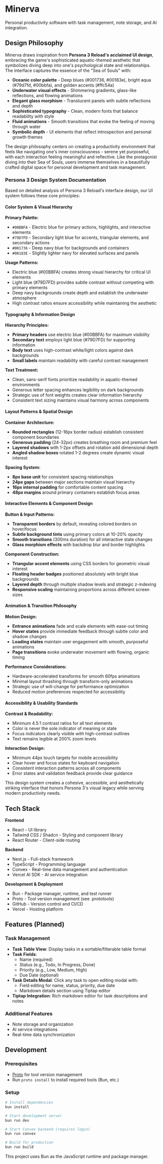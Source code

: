 # Minerva

Personal productivity software with task management, note storage, and AI integration.

## Design Philosophy

Minerva draws inspiration from **Persona 3 Reload's acclaimed UI design**, embracing the game's sophisticated aquatic-themed aesthetic that symbolizes diving deep into one's psychological state and relationships. The interface captures the essence of the "Sea of Souls" with:

- **Oceanic color palette** - Deep blues (#001736, #00183e), bright aqua (#79d7fd, #00bbfa), and golden accents (#ffc54a)
- **Underwater visual effects** - Shimmering gradients, glass-like reflections, and flowing animations
- **Elegant glass morphism** - Translucent panels with subtle reflections and depth
- **Sophisticated typography** - Clean, modern fonts that balance readability with style
- **Fluid animations** - Smooth transitions that evoke the feeling of moving through water
- **Symbolic depth** - UI elements that reflect introspection and personal growth themes

The design philosophy centers on creating a productivity environment that feels like navigating one's inner consciousness - serene yet purposeful, with each interaction feeling meaningful and reflective. Like the protagonist diving into their Sea of Souls, users immerse themselves in a beautifully crafted digital space for personal development and task management.

### Persona 3 Design System Documentation

Based on detailed analysis of Persona 3 Reload's interface design, our UI system follows these core principles:

#### Color System & Visual Hierarchy

**Primary Palette:**
- `#00BBFA` - Electric blue for primary actions, highlights, and interactive elements
- `#79D7FD` - Secondary light blue for accents, triangular elements, and secondary actions
- `#001736` - Deep navy blue for backgrounds and containers
- `#00183E` - Slightly lighter navy for elevated surfaces and panels

**Usage Patterns:**
- Electric blue (#00BBFA) creates strong visual hierarchy for critical UI elements
- Light blue (#79D7FD) provides subtle contrast without competing with primary elements
- Deep navy backgrounds create depth and establish the underwater atmosphere
- High contrast ratios ensure accessibility while maintaining the aesthetic

#### Typography & Information Design

**Hierarchy Principles:**
- **Primary headers** use electric blue (#00BBFA) for maximum visibility
- **Secondary text** employs light blue (#79D7FD) for supporting information
- **Body text** uses high-contrast white/light colors against dark backgrounds
- **Small labels** maintain readability with careful contrast management

**Text Treatment:**
- Clean, sans-serif fonts prioritize readability in aquatic-themed environments
- Generous letter spacing enhances legibility on dark backgrounds
- Strategic use of font weights creates clear information hierarchy
- Consistent text sizing maintains visual harmony across components

#### Layout Patterns & Spatial Design

**Container Architecture:**
- **Rounded rectangles** (12-16px border radius) establish consistent component boundaries
- **Generous padding** (24-32px) creates breathing room and premium feel
- **Layered shadows** with 1-2px offsets and rotation add dimensional depth
- **Angled shadow boxes** rotated 1-2 degrees create dynamic visual interest

**Spacing System:**
- **8px base unit** for consistent spacing relationships
- **24px gaps** between major sections maintain visual hierarchy
- **16px internal padding** for comfortable content spacing
- **48px margins** around primary containers establish focus areas

#### Interactive Elements & Component Design

**Button & Input Patterns:**
- **Transparent borders** by default, revealing colored borders on hover/focus
- **Subtle background tints** using primary colors at 10-20% opacity
- **Smooth transitions** (300ms duration) for all interactive state changes
- **Glass morphism effects** with backdrop blur and border highlights

**Component Construction:**
- **Triangular accent elements** using CSS borders for geometric visual interest
- **Floating header badges** positioned absolutely with bright blue backgrounds
- **Layered depth** through multiple shadow levels and strategic z-indexing
- **Responsive scaling** maintaining proportions across different screen sizes

#### Animation & Transition Philosophy

**Motion Design:**
- **Entrance animations** fade and scale elements with ease-out timing
- **Hover states** provide immediate feedback through subtle color and shadow changes
- **Loading states** maintain user engagement with smooth, purposeful animations
- **Page transitions** evoke underwater movement with flowing, organic timing

**Performance Considerations:**
- Hardware-accelerated transforms for smooth 60fps animations
- Minimal layout thrashing through transform-only animations
- Strategic use of will-change for performance optimization
- Reduced motion preferences respected for accessibility

#### Accessibility & Usability Standards

**Contrast & Readability:**
- Minimum 4.5:1 contrast ratios for all text elements
- Color is never the sole indicator of meaning or state
- Focus indicators clearly visible with high-contrast outlines
- Text remains legible at 200% zoom levels

**Interaction Design:**
- Minimum 44px touch targets for mobile accessibility
- Clear hover and focus states for keyboard navigation
- Consistent interaction patterns across all components
- Error states and validation feedback provide clear guidance

This design system creates a cohesive, accessible, and aesthetically striking interface that honors Persona 3's visual legacy while serving modern productivity needs.

## Tech Stack

**Frontend**

- React - UI library
- Tailwind CSS / Shadcn - Styling and component library
- React Router - Client-side routing

**Backend**

- Next.js - Full-stack framework
- TypeScript - Programming language
- Convex - Real-time data management and authentication
- Vercel AI SDK - AI service integration

**Development & Deployment**

- Bun - Package manager, runtime, and test runner
- Proto - Tool version management (see .prototools)
- GitHub - Version control and CI/CD
- Vercel - Hosting platform

## Features (Planned)

### Task Management

- **Task Table View**: Display tasks in a sortable/filterable table format
- **Task Fields**:
  - Name (required)
  - Status (e.g., Todo, In Progress, Done)
  - Priority (e.g., Low, Medium, High)
  - Due Date (optional)
- **Task Details Modal**: Click any task to open editing modal with:
  - Field editing for name, status, priority, due date
  - Markdown details section using Tiptap editor
- **Tiptap Integration**: Rich markdown editor for task descriptions and notes

### Additional Features

- Note storage and organization
- AI service integrations
- Real-time data synchronization

## Development

### Prerequisites

- [Proto](https://moonrepo.dev/proto) for tool version management
- Run `proto install` to install required tools (Bun, etc.)

### Setup

```bash
# Install dependencies
bun install

# Start development server
bun run dev

# Start Convex backend (requires login)
bun run convex

# Build for production
bun run build
```

This project uses Bun as the JavaScript runtime and package manager.
